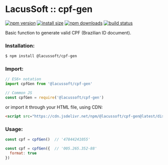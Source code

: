 # LacusSoft :: cpf-gen

[![npm version](https://img.shields.io/npm/v/@lacussoft/cpf-gen.svg?style=flat-square)](https://www.npmjs.org/package/@lacussoft/cpf-gen)
[![install size](https://packagephobia.now.sh/badge?p=@lacussoft/cpf-gen)](https://packagephobia.now.sh/result?p=@lacussoft/cpf-gen)
[![npm downloads](https://img.shields.io/npm/dm/@lacussoft/cpf-gen.svg?style=flat-square)](http://npm-stat.com/charts.html?package=@lacussoft/cpf-gen)
[![build status](https://img.shields.io/travis/lacussoft/cpf-gen/master.svg?style=flat-square)](https://travis-ci.org/lacussoft/cpf-gen)

Basic function to generate valid CPF (Brazilian ID document).

### Installation:

```bash
$ npm install @lacussoft/cpf-gen
```

### Import:

```js
// ES6+ notation
import cpfGen from '@lacussoft/cpf-gen'

// Common JS
const cpfGen = require('@lacussoft/cpf-gen')
```

or import it through your HTML file, using CDN:

```html
<script src="https://cdn.jsdelivr.net/npm/@lacussoft/cpf-gen@latest/dist/cpf-gen.min.js"></script>
```

### Usage:

```js
const cpf = cpfGen()  // '47844241055'

const cpf = cpfGen({  // '005.265.352-88'
  format: true
})
```
